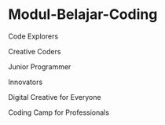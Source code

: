 # Modul-Belajar-Coding

Code Explorers

Creative Coders

Junior Programmer

Innovators

Digital Creative for Everyone

Coding Camp for Professionals

